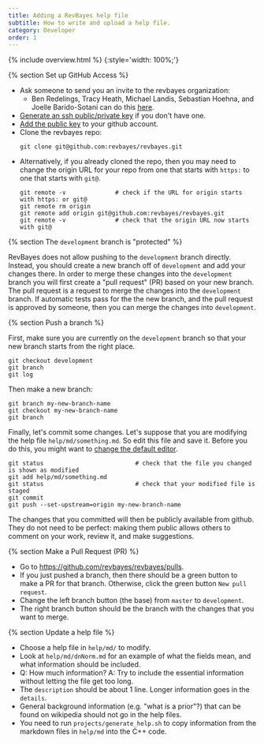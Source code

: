```yaml
---
title: Adding a RevBayes help file
subtitle: How to write and upload a help file.
category: Developer
order: 1
---
```


{% include overview.html %}
{:style='width: 100%;'}

{% section Set up GitHub Access %}

- Ask someone to send you an invite to the revbayes organization: 
   - Ben Redelings, Tracy Heath, Michael Landis, Sebastian Hoehna, and Joelle Barido-Sotani can do this [here](https://github.com/revbayes/revbayes/settings/access).
- [Generate an ssh public/private key](https://docs.github.com/en/authentication/connecting-to-github-with-ssh/generating-a-new-ssh-key-and-adding-it-to-the-ssh-agent) if you don't have one.
- [Add the public key](https://docs.github.com/en/authentication/connecting-to-github-with-ssh/adding-a-new-ssh-key-to-your-github-account) to your github account.
- Clone the revbayes repo:
  ```
  git clone git@github.com:revbayes/revbayes.git
  ```
- Alternatively, if you already cloned the repo, then you may need to change the origin URL for your repo from one that starts with `https:` to one that starts with `git@`.
  ```
  git remote -v              # check if the URL for origin starts with https: or git@
  git remote rm origin
  git remote add origin git@github.com:revbayes/revbayes.git
  git remote -v              # check that the origin URL now starts with git@
  ```
{% section The `development` branch is "protected" %}

RevBayes does not allow pushing to the `development` branch directly.
Instead, you should create a new branch off of `development` and add your changes there.
In order to merge these changes into the `development` branch you will first create a "pull request" (PR) based on your new branch.
The pull request is a request to merge the changes into the `development` branch.
If automatic tests pass for the the new branch, and the pull request is approved by someone, then you can merge the changes into `development`.


{% section Push a branch %}

First, make sure you are currently on the `development` branch so that your new branch starts from the right place.

    git checkout development
    git branch
    git log

Then make a new branch:

    git branch my-new-branch-name
    git checkout my-new-branch-name
    git branch

Finally, let's commit some changes.  Let's suppose that you are modifying the help file `help/md/something.md`.  So edit this file and save it.  Before you do this, you might want to [change the default editor](https://unix.stackexchange.com/questions/501862/how-can-i-set-the-default-editor-as-nano-on-my-mac).

    git status                          # check that the file you changed is shown as modified
    git add help/md/something.md
    git status                          # check that your modified file is staged
    git commit
    git push --set-upstream=origin my-new-branch-name

The changes that you committed will then be publicly available from github.
They do not need to be perfect: making them public allows others to comment on your work, review it, and make suggestions.

{% section Make a Pull Request (PR) %}

- Go to <https://github.com/revbayes/revbayes/pulls>.
- If you just pushed a branch, then there should be a green button to make a PR for that branch.  Otherwise, click the green button `New pull request`.
- Change the left branch button (the base) from `master` to `development`.
- The right branch button should be the branch with the changes that you want to merge.

{% section Update a help file %}

- Choose a help file in `help/md/` to modify.
- Look at `help/md/dnNorm.md` for an example of what the fields mean, and what information should be included.
- Q: How much information?  A: Try to include the essential information without letting the file get too long.
- The `description` should be about 1 line.  Longer information goes in the `details`.
- General background information (e.g. "what is a prior"?) that can be found on wikipedia should not go in the help files.
- You need to run `projects/generate_help.sh` to copy information from the markdown files in `help/md` into the C++ code.





